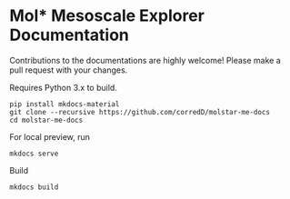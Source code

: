 # Mol* Mesoscale Explorer Documentation

Contributions to the documentations are highly welcome! Please make a pull request with your changes.

Requires Python 3.x to build.


```
pip install mkdocs-material
git clone --recursive https://github.com/corredD/molstar-me-docs
cd molstar-me-docs
```

For local preview, run

```
mkdocs serve
```

Build

```
mkdocs build
```
